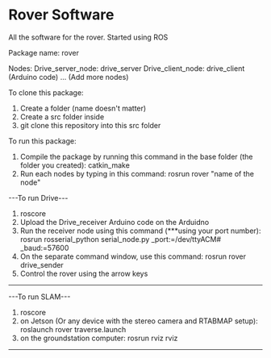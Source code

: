 # Rover Software
All the software for the rover. Started using ROS

Package name: rover

Nodes:
Drive_server_node: drive_server
Drive_client_node: drive_client (Arduino code)
... (Add more nodes)


To clone this package:

1) Create a folder (name doesn't matter)
2) Create a src folder inside
3) git clone this repository into this src folder

To run this package:

1) Compile the package by running this command in the base folder (the folder you created):
  catkin_make
2) Run each nodes by typing in this command:
  rosrun rover "name of the node"
  
  
---To run Drive---

1) roscore 
2) Upload the Drive_receiver Arduino code on the Arduidno
3) Run the receiver node using this command (***using your port number): rosrun rosserial_python serial_node.py _port:=/dev/ttyACM# _baud:=57600
4) On the separate command window, use this command: rosrun rover drive_sender
5) Control the rover using the arrow keys

---
---To run SLAM---

1) roscore
2) on Jetson (Or any device with the stereo camera and RTABMAP setup): roslaunch rover traverse.launch
3) on the groundstation computer: rosrun rviz rviz

---
